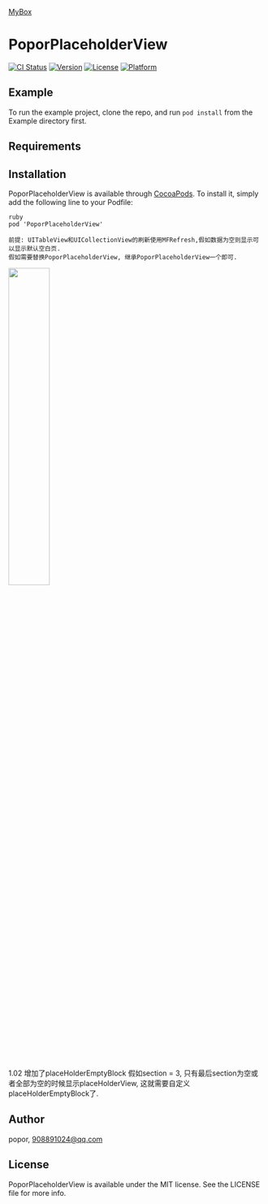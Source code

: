 <a href='https://github.com/popor/mybox'> MyBox </a>

# PoporPlaceholderView

[![CI Status](https://img.shields.io/travis/popor/PoporPlaceholderView.svg?style=flat)](https://travis-ci.org/popor/PoporPlaceholderView)
[![Version](https://img.shields.io/cocoapods/v/PoporPlaceholderView.svg?style=flat)](https://cocoapods.org/pods/PoporPlaceholderView)
[![License](https://img.shields.io/cocoapods/l/PoporPlaceholderView.svg?style=flat)](https://cocoapods.org/pods/PoporPlaceholderView)
[![Platform](https://img.shields.io/cocoapods/p/PoporPlaceholderView.svg?style=flat)](https://cocoapods.org/pods/PoporPlaceholderView)

## Example

To run the example project, clone the repo, and run `pod install` from the Example directory first.

## Requirements

## Installation

PoporPlaceholderView is available through [CocoaPods](https://cocoapods.org). To install
it, simply add the following line to your Podfile:

```
ruby
pod 'PoporPlaceholderView'

前提: UITableView和UICollectionView的刷新使用MFRefresh,假如数据为空则显示可以显示默认空白页.
假如需要替换PoporPlaceholderView, 继承PoporPlaceholderView一个即可.

```

<p>

<img src="https://github.com/popor/PoporPlaceholderView/blob/master/Example/PoporPlaceholderView/image/screen1.png" width="40%" height="40%">

</p>

1.02
增加了placeHolderEmptyBlock
假如section = 3, 只有最后section为空或者全部为空的时候显示placeHolderView, 这就需要自定义placeHolderEmptyBlock了.

## Author

popor, 908891024@qq.com

## License

PoporPlaceholderView is available under the MIT license. See the LICENSE file for more info.
